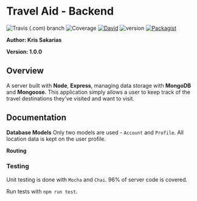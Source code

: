 # Travel Aid - Backend

![Travis (.com) branch](https://img.shields.io/travis/com/kris71990/travelapp/master.svg?style=popout)
![Coverage](https://img.shields.io/badge/coverage-96%25-bright%20green.svg)
[![David](https://img.shields.io/david/expressjs/express.svg)]( https://github.com/kris71990/travelapp)
![version](https://img.shields.io/badge/version-1.0.0-blue.svg)
[![Packagist](https://img.shields.io/packagist/l/doctrine/orm.svg)](https://github.com/kris71990/travelapp)

**Author: Kris Sakarias**

**Version: 1.0.0**

## Overview

A server built with **Node**, **Express**, managing data storage with **MongoDB** and **Mongoose**. This application simply allows a user to keep track of the travel destinations they've visited and want to visit. 

## Documentation

**Database Models**
Only two models are used - `Account` and `Profile`. All location data is kept on the user profile.

**Routing**


### Testing

Unit testing is done with `Mocha` and `Chai`. 96% of server code is covered.

Run tests with `npm run test`.
